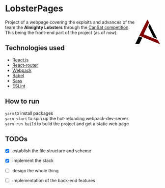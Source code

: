 # LobsterPages

<a href="https://github.com/AlmightyLobsters/LobsterPages"><img src="src/assets/imgs/logoRed.png" alt="Almighty Lobsters Logo" width="80" height="80" align="right"></a>

Project of a webpage covering the exploits and advances of the team the **Almighty Lobsters** through the [CanSat competition](http://www.esero.scientica.cz/cansat).
This being the front-end part of the project (as of *now*).

## Technologies used

* [React.js](https://facebook.github.io/react/)
* [React-router](https://github.com/ReactTraining/react-router)
* [Webpack](https://webpack.github.io/)
* [Babel](https://github.com/babel/babel)
* [Sass](http://sass-lang.com/)
* [ESLint](http://eslint.org/)

## How to run

`yarn` to install packages <br>
`yarn start` to spin up the hot-reloading webpack-dev-server <br>
`yarn run build` to build the project and get a static web page

## TODOs

* [x] establish the file structure and scheme
* [x] implement the stack
* [ ] design the whole thing
* [ ] implementation of the back-end features


[license-image]: https://img.shields.io/github/license/mashape/apistatus.svg
[license-url]: LICENSE.md